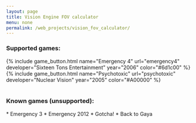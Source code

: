 ```yaml
---
layout: page
title: Vision Engine FOV calculator
menu: none
permalink: /web_projects/vision_fov_calculator/
---
```

<link rel="stylesheet" href="{{ base }}/css/game-grid.css">
<h3>Supported games:</h3>
<div class="gametable-container">
{% include game_button.html name="Emergency 4" url="emergency4" developer="Sixteen Tons Entertainment" year="2006" color="#6d1c00" %}
{% include game_button.html name="Psychotoxic" url="psychotoxic" developer="Nuclear Vision" year="2005" color="#A00000" %}

</div>

<br/>
<h3>Known games (unsupported):</h3>
* Emergency 3
* Emergency 2012
* Gotcha!
* Back to Gaya